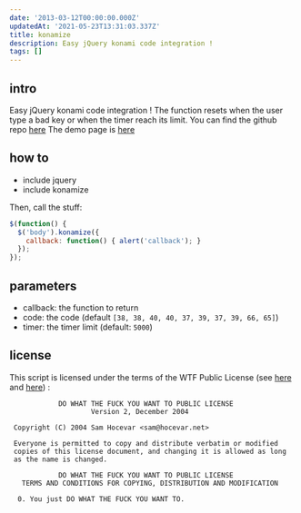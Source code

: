 ```yaml
---
date: '2013-03-12T00:00:00.000Z'
updatedAt: '2021-05-23T13:31:03.337Z'
title: konamize
description: Easy jQuery konami code integration !
tags: []
---
```

## intro

Easy jQuery konami code integration !
The function resets when the user type a bad key or when the timer reach its limit.
You can find the github repo [here](https://github.com/SiegfriedEhret/konamize)
The demo page is [here](https://dev.ehret.me/konamize)

## how to

* include jquery
* include konamize

Then, call the stuff:

```javascript
$(function() {
  $('body').konamize({
    callback: function() { alert('callback'); }
  });
});
```

## parameters

* callback: the function to return
* code: the code (default `[38, 38, 40, 40, 37, 39, 37, 39, 66, 65]`)
* timer: the timer limit (default: `5000`)

## license

This script is licensed under the terms of the WTF Public License (see [here](http://en.wikipedia.org/wiki/WTFPL) and [here](http://sam.zoy.org/wtfpl/)) :

```text
            DO WHAT THE FUCK YOU WANT TO PUBLIC LICENSE
                    Version 2, December 2004

 Copyright (C) 2004 Sam Hocevar <sam@hocevar.net>

 Everyone is permitted to copy and distribute verbatim or modified
 copies of this license document, and changing it is allowed as long
 as the name is changed.

            DO WHAT THE FUCK YOU WANT TO PUBLIC LICENSE
   TERMS AND CONDITIONS FOR COPYING, DISTRIBUTION AND MODIFICATION

  0. You just DO WHAT THE FUCK YOU WANT TO.
```
